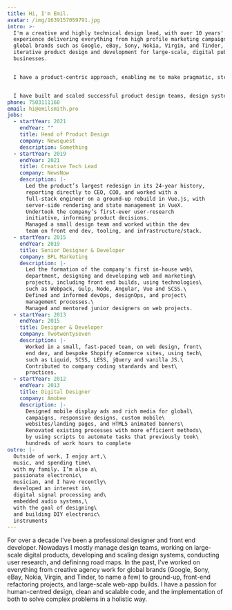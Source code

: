 ```yaml
---
title: Hi, I'm Emil.
avatar: /img/1639157059791.jpg
intro: >-
  I'm a creative and highly technical design lead, with over 10 years'
  experience delivering everything from high profile marketing campaigns for
  global brands such as Google, eBay, Sony, Nokia, Virgin, and Tinder, to
  iterative product design and development for large-scale, digital publishing
  businesses. 


  I have a product-centric approach, enabling me to make pragmatic, strategic, big-picture decisions, whilst my expertise in both design and engineering affords hands-on involvement with designers, researchers, and engineers, for a holistic implementation of the entire product lifecycle.


  I have built and scaled successful product design teams, design systems, and user research initiatives to inform both design and product decisions. I'm also up-to-date with the latest development tools and best practices; I have a soft spot for Vue.js, and clean, modular SCSS.
phone: 7503111160
email: hi@emilsmith.pro
jobs:
  - startYear: 2021
    endYear: ""
    title: Head of Product Design
    company: Newsquest
    description: Something
  - startYear: 2019
    endYear: 2021
    title: Creative Tech Lead
    company: NewsNow
    description: |-
      Led the product’s largest redesign in its 24-year history,
      reporting directly to CEO, COO, and worked with a
      full-stack engineer on a ground-up rebuild in Vue.js, with
      server-side rendering and state management in VueX.
      Undertook the company’s first-ever user-research
      initiative, informing product decisions.
      Managed a small design team and worked within the dev
      team on front end dev, tooling, and infrastructure/stack.
  - startYear: 2015
    endYear: 2019
    title: Senior Designer & Developer
    company: BPL Marketing
    description: |-
      Led the formation of the company's first in-house web\
      department, designing and developing web and marketing\
      projects, including front end builds, using technologies\
      such as Webpack, Gulp, Node, Angular, Vue and SCSS.\
      Defined and informed devOps, designOps, and project\
      management processes.\
      Managed and mentored junior designers on web projects.
  - startYear: 2013
    endYear: 2015
    title: Designer & Developer
    company: Twotwentyseven
    description: |-
      Worked in a small, fast-paced team, on web design, front\
      end dev, and bespoke Shopify eCommerce sites, using tech\
      such as Liquid, SCSS, LESS, jQuery and vanilla JS.\
      Contributed to company coding standards and best\
      practices.
  - startYear: 2012
    endYear: 2013
    title: Digital Designer
    company: Amobee
    description: |-
      Designed mobile display ads and rich media for global\
      campaigns, responsive designs, custom mobile\
      websites/landing pages, and HTML5 animated banners\
      Renovated existing processes with more efficient methods\
      by using scripts to automate tasks that previously took\
      hundreds of work hours to complete
outro: |-
  Outside of work, I enjoy art,\
  music, and spending time\
  with my family. I’m also a\
  passionate electronic\
  musician, and I have recently\
  developed an interest in\
  digital signal processing and\
  embedded audio systems,\
  with the goal of designing\
  and building DIY electronic\
  instruments
---
```

For over a decade I've been a professional designer and front end developer. Nowadays I mostly manage design teams, working on large-scale digital products, developing and scaling design systems, conducting user research, and defininng road maps. In the past, I've worked on everything from creative agency work for global brands (Google, Sony, eBay, Nokia, Virgin, and Tinder, to name a few) to ground-up, front-end refactoring projects, and large-scale web-app builds. I have a passion for human-centred design, clean and scalable code, and the implementation of both to solve complex problems in a holistic way.